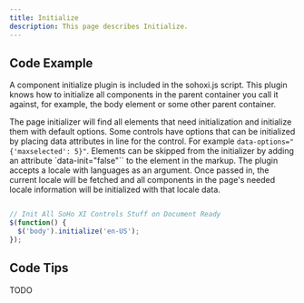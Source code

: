 ```yaml
---
title: Initialize  
description: This page describes Initialize.
---
```


## Code Example

A component initialize plugin is included in the sohoxi.js script. This plugin knows how to initialize all components in the parent container you call it against, for example, the body element or some other parent container.

The page initializer will find all elements that need initialization and initialize them with default options. Some controls have options that can be initialized by placing data attributes in line for the control. For example `data-options="{'maxselected': 5}"`. Elements can be skipped from the initializer by adding an attribute `data-init="false"`` to the element in the markup. The plugin accepts a locale with languages as an argument. Once passed in, the current locale will be fetched and all components in the page's needed locale information will be initialized with that locale data.

```javascript

// Init All SoHo XI Controls Stuff on Document Ready
$(function() {
  $('body').initialize('en-US');
});

```

## Code Tips

TODO
